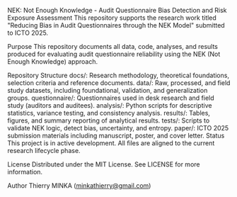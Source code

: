 NEK: Not Enough Knowledge - Audit Questionnaire Bias Detection and Risk Exposure Assessment
This repository supports the research work titled "Reducing Bias in Audit Questionnaires through the NEK Model" submitted to ICTO 2025.

Purpose
This repository documents all data, code, analyses, and results produced for evaluating audit questionnaire reliability using the NEK (Not Enough Knowledge) approach.

Repository Structure
docs/: Research methodology, theoretical foundations, selection criteria and reference documents.
data/: Raw, processed, and field study datasets, including foundational, validation, and generalization groups.
questionnaire/: Questionnaires used in desk research and field study (auditors and auditees).
analysis/: Python scripts for descriptive statistics, variance testing, and consistency analysis.
results/: Tables, figures, and summary reporting of analytical results.
tests/: Scripts to validate NEK logic, detect bias, uncertainty, and entropy.
paper/: ICTO 2025 submission materials including manuscript, poster, and cover letter.
Status
This project is in active development. All files are aligned to the current research lifecycle phase.

License
Distributed under the MIT License. See LICENSE for more information.

Author
Thierry MINKA (minkathierry@gmail.com)
